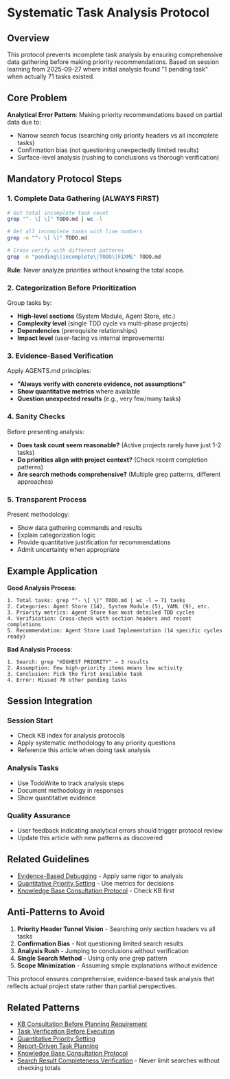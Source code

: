 # Systematic Task Analysis Protocol

## Overview

This protocol prevents incomplete task analysis by ensuring comprehensive data gathering before making priority recommendations. Based on session learning from 2025-09-27 where initial analysis found "1 pending task" when actually 71 tasks existed.

## Core Problem

**Analytical Error Pattern**: Making priority recommendations based on partial data due to:
- Narrow search focus (searching only priority headers vs all incomplete tasks)
- Confirmation bias (not questioning unexpectedly limited results)
- Surface-level analysis (rushing to conclusions vs thorough verification)

## Mandatory Protocol Steps

### 1. Complete Data Gathering (ALWAYS FIRST)

```bash
# Get total incomplete task count
grep "^- \[ \]" TODO.md | wc -l

# Get all incomplete tasks with line numbers
grep -n "^- \[ \]" TODO.md

# Cross-verify with different patterns
grep -n "pending\|incomplete\|TODO\|FIXME" TODO.md
```

**Rule**: Never analyze priorities without knowing the total scope.

### 2. Categorization Before Prioritization

Group tasks by:
- **High-level sections** (System Module, Agent Store, etc.)
- **Complexity level** (single TDD cycle vs multi-phase projects)
- **Dependencies** (prerequisite relationships)
- **Impact level** (user-facing vs internal improvements)

### 3. Evidence-Based Verification

Apply AGENTS.md principles:
- **"Always verify with concrete evidence, not assumptions"**
- **Show quantitative metrics** where available
- **Question unexpected results** (e.g., very few/many tasks)

### 4. Sanity Checks

Before presenting analysis:
- **Does task count seem reasonable?** (Active projects rarely have just 1-2 tasks)
- **Do priorities align with project context?** (Check recent completion patterns)
- **Are search methods comprehensive?** (Multiple grep patterns, different approaches)

### 5. Transparent Process

Present methodology:
- Show data gathering commands and results
- Explain categorization logic
- Provide quantitative justification for recommendations
- Admit uncertainty when appropriate

## Example Application

**Good Analysis Process**:
```
1. Total tasks: grep "^- \[ \]" TODO.md | wc -l → 71 tasks
2. Categories: Agent Store (14), System Module (5), YAML (9), etc.
3. Priority metrics: Agent Store has most detailed TDD cycles
4. Verification: Cross-check with section headers and recent completions
5. Recommendation: Agent Store Load Implementation (14 specific cycles ready)
```

**Bad Analysis Process**:
```
1. Search: grep "HIGHEST PRIORITY" → 3 results
2. Assumption: Few high-priority items means low activity
3. Conclusion: Pick the first available task
4. Error: Missed 70 other pending tasks
```

## Session Integration

### Session Start
- Check KB index for analysis protocols
- Apply systematic methodology to any priority questions
- Reference this article when doing task analysis

### Analysis Tasks
- Use TodoWrite to track analysis steps
- Document methodology in responses
- Show quantitative evidence

### Quality Assurance
- User feedback indicating analytical errors should trigger protocol review
- Update this article with new patterns as discovered

## Related Guidelines

- [Evidence-Based Debugging](evidence-based-debugging.md) - Apply same rigor to analysis
- [Quantitative Priority Setting](quantitative-priority-setting.md) - Use metrics for decisions
- [Knowledge Base Consultation Protocol](knowledge-base-consultation-protocol.md) - Check KB first

## Anti-Patterns to Avoid

1. **Priority Header Tunnel Vision** - Searching only section headers vs all tasks
2. **Confirmation Bias** - Not questioning limited search results
3. **Analysis Rush** - Jumping to conclusions without verification
4. **Single Search Method** - Using only one grep pattern
5. **Scope Minimization** - Assuming simple explanations without evidence

This protocol ensures comprehensive, evidence-based task analysis that reflects actual project state rather than partial perspectives.

## Related Patterns
- [KB Consultation Before Planning Requirement](kb-consultation-before-planning-requirement.md)
- [Task Verification Before Execution](task-verification-before-execution.md)
- [Quantitative Priority Setting](quantitative-priority-setting.md)
- [Report-Driven Task Planning](report-driven-task-planning.md)
- [Knowledge Base Consultation Protocol](knowledge-base-consultation-protocol.md)
- [Search Result Completeness Verification](search-result-completeness-verification.md) - Never limit searches without checking totals